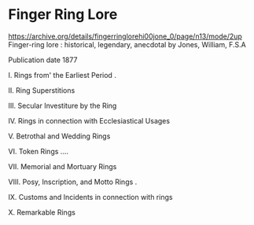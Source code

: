 # Finger Ring Lore

https://archive.org/details/fingerringlorehi00jone_0/page/n13/mode/2up
Finger-ring lore : historical, legendary, anecdotal
by Jones, William, F.S.A

Publication date 1877

I. Rings from' the Earliest Period .

II. Ring Superstitions

III. Secular Investiture by the Ring

IV. Rings in connection with Ecclesiastical Usages

V. Betrothal and Wedding Rings

VI. Token Rings ....

VII. Memorial and Mortuary Rings

VIII. Posy, Inscription, and Motto Rings .

IX. Customs and Incidents in connection with rings

X. Remarkable Rings
